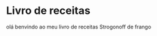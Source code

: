 <html >	
	<head>
		<title> Livro de Receitas</title>
	</head>
	<body>
		<h1>Livro de receitas</h1>
		olá benvindo ao meu livro de receitas
		Strogonoff de frango
	</body>
</html
